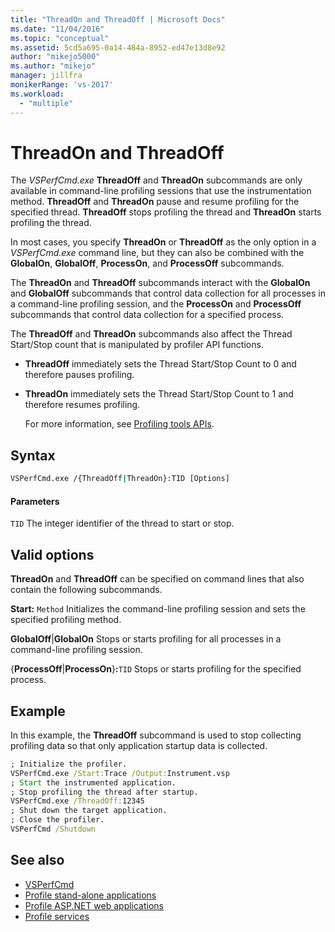 ```yaml
---
title: "ThreadOn and ThreadOff | Microsoft Docs"
ms.date: "11/04/2016"
ms.topic: "conceptual"
ms.assetid: 5cd5a695-0a14-484a-8952-ed47e13d8e92
author: "mikejo5000"
ms.author: "mikejo"
manager: jillfra
monikerRange: 'vs-2017'
ms.workload:
  - "multiple"
---
```

# ThreadOn and ThreadOff
The *VSPerfCmd.exe* **ThreadOff** and **ThreadOn** subcommands are only available in command-line profiling sessions that use the instrumentation method. **ThreadOff** and **ThreadOn** pause and resume profiling for the specified thread. **ThreadOff** stops profiling the thread and **ThreadOn** starts profiling the thread.

 In most cases, you specify **ThreadOn** or **ThreadOff** as the only option in a *VSPerfCmd.exe* command line, but they can also be combined with the **GlobalOn**, **GlobalOff**, **ProcessOn**, and **ProcessOff** subcommands.

 The **ThreadOn** and **ThreadOff** subcommands interact with the **GlobalOn** and **GlobalOff** subcommands that control data collection for all processes in a command-line profiling session, and the **ProcessOn** and **ProcessOff** subcommands that control data collection for a specified process.

 The **ThreadOff** and **ThreadOn** subcommands also affect the Thread Start/Stop count that is manipulated by profiler API functions.

- **ThreadOff** immediately sets the Thread Start/Stop Count to 0 and therefore pauses profiling.

- **ThreadOn** immediately sets the Thread Start/Stop Count to 1 and therefore resumes profiling.

  For more information, see [Profiling tools APIs](../profiling/profiling-tools-apis.md).

## Syntax

```cmd
VSPerfCmd.exe /{ThreadOff|ThreadOn}:TID [Options]

```

#### Parameters
 `TID`
 The integer identifier of the thread to start or stop.

## Valid options
 **ThreadOn** and **ThreadOff** can be specified on command lines that also contain the following subcommands.

 **Start:** `Method`
 Initializes the command-line profiling session and sets the specified profiling method.

 **GlobalOff**&#124;**GlobalOn**
 Stops or starts profiling for all processes in a command-line profiling session.

 {**ProcessOff**&#124;**ProcessOn**}**:**`TID`
 Stops or starts profiling for the specified process.

## Example
 In this example, the **ThreadOff** subcommand is used to stop collecting profiling data so that only application startup data is collected.

```cmd
; Initialize the profiler.
VSPerfCmd.exe /Start:Trace /Output:Instrument.vsp
; Start the instrumented application.
; Stop profiling the thread after startup.
VSPerfCmd.exe /ThreadOff:12345
; Shut down the target application.
; Close the profiler.
VSPerfCmd /Shutdown

```

## See also
- [VSPerfCmd](../profiling/vsperfcmd.md)
- [Profile stand-alone applications](../profiling/command-line-profiling-of-stand-alone-applications.md)
- [Profile ASP.NET web applications](../profiling/command-line-profiling-of-aspnet-web-applications.md)
- [Profile services](../profiling/command-line-profiling-of-services.md)
